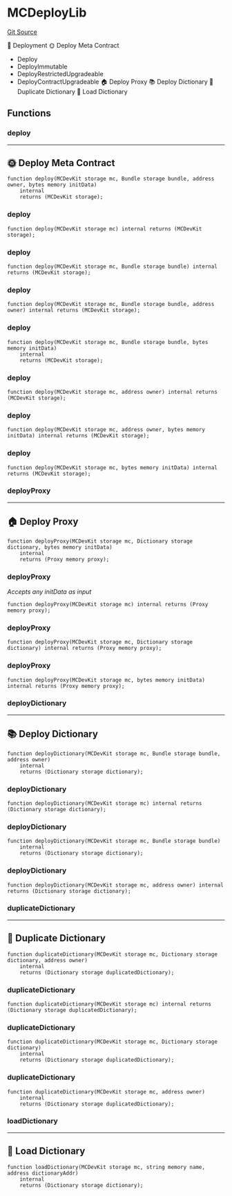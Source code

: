# MCDeployLib
[Git Source](https://github.com/metacontract/mc/blob/c3fc2b414d37afc92bb1cf2e606b4b2bede47403/resources/devkit/api-reference/utils/global/MCDeployLib.sol)

🚀 Deployment
🌞 Deploy Meta Contract
- Deploy
- DeployImmutable
- DeployRestrictedUpgradeable
- DeployContractUpgradeable
🏠 Deploy Proxy
📚 Deploy Dictionary
🔂 Duplicate Dictionary
💽 Load Dictionary


## Functions
### deploy

-----------------------------
🌞 Deploy Meta Contract
-------------------------------


```solidity
function deploy(MCDevKit storage mc, Bundle storage bundle, address owner, bytes memory initData)
    internal
    returns (MCDevKit storage);
```

### deploy


```solidity
function deploy(MCDevKit storage mc) internal returns (MCDevKit storage);
```

### deploy


```solidity
function deploy(MCDevKit storage mc, Bundle storage bundle) internal returns (MCDevKit storage);
```

### deploy


```solidity
function deploy(MCDevKit storage mc, Bundle storage bundle, address owner) internal returns (MCDevKit storage);
```

### deploy


```solidity
function deploy(MCDevKit storage mc, Bundle storage bundle, bytes memory initData)
    internal
    returns (MCDevKit storage);
```

### deploy


```solidity
function deploy(MCDevKit storage mc, address owner) internal returns (MCDevKit storage);
```

### deploy


```solidity
function deploy(MCDevKit storage mc, address owner, bytes memory initData) internal returns (MCDevKit storage);
```

### deploy


```solidity
function deploy(MCDevKit storage mc, bytes memory initData) internal returns (MCDevKit storage);
```

### deployProxy

---------------------
🏠 Deploy Proxy
-----------------------


```solidity
function deployProxy(MCDevKit storage mc, Dictionary storage dictionary, bytes memory initData)
    internal
    returns (Proxy memory proxy);
```

### deployProxy

*Accepts any initData as input*


```solidity
function deployProxy(MCDevKit storage mc) internal returns (Proxy memory proxy);
```

### deployProxy


```solidity
function deployProxy(MCDevKit storage mc, Dictionary storage dictionary) internal returns (Proxy memory proxy);
```

### deployProxy


```solidity
function deployProxy(MCDevKit storage mc, bytes memory initData) internal returns (Proxy memory proxy);
```

### deployDictionary

-------------------------
📚 Deploy Dictionary
---------------------------


```solidity
function deployDictionary(MCDevKit storage mc, Bundle storage bundle, address owner)
    internal
    returns (Dictionary storage dictionary);
```

### deployDictionary


```solidity
function deployDictionary(MCDevKit storage mc) internal returns (Dictionary storage dictionary);
```

### deployDictionary


```solidity
function deployDictionary(MCDevKit storage mc, Bundle storage bundle)
    internal
    returns (Dictionary storage dictionary);
```

### deployDictionary


```solidity
function deployDictionary(MCDevKit storage mc, address owner) internal returns (Dictionary storage dictionary);
```

### duplicateDictionary

----------------------------
🔂 Duplicate Dictionary
------------------------------


```solidity
function duplicateDictionary(MCDevKit storage mc, Dictionary storage dictionary, address owner)
    internal
    returns (Dictionary storage duplicatedDictionary);
```

### duplicateDictionary


```solidity
function duplicateDictionary(MCDevKit storage mc) internal returns (Dictionary storage duplicatedDictionary);
```

### duplicateDictionary


```solidity
function duplicateDictionary(MCDevKit storage mc, Dictionary storage dictionary)
    internal
    returns (Dictionary storage duplicatedDictionary);
```

### duplicateDictionary


```solidity
function duplicateDictionary(MCDevKit storage mc, address owner)
    internal
    returns (Dictionary storage duplicatedDictionary);
```

### loadDictionary

------------------------
💽 Load Dictionary
--------------------------


```solidity
function loadDictionary(MCDevKit storage mc, string memory name, address dictionaryAddr)
    internal
    returns (Dictionary storage dictionary);
```

